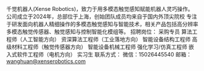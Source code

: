 千觉机器人(Xense Robotics)，致力于用多模态触觉感知赋能机器人灵巧操作。
公司成立于2024年，总部位于上海，创始团队成员均来自于国内外顶尖院校
专注于研发面向机器人精细操作的多模态触觉感知与智能技术，相关产品包括高分辨率多模态触觉传感器、触觉感知与控制智能化模组等。
招聘岗位：
采购专员
算法工程师（人工智能方向）
资深算法工程师（工业落地方向）
智能设备结构工程师
高级材料工程师（触觉传感器方向）
智能设备机械工程师
强化学习/仿真工程师
嵌入式软件工程师（电机方向）
实习生
联系方式：
微信：15026445540
邮箱：wanghuan@xenserobotics.com
